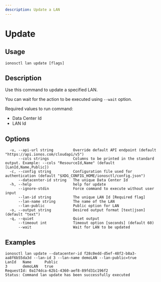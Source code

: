 ```yaml
---
description: Update a LAN
---
```


# Update

## Usage

```text
ionosctl lan update [flags]
```

## Description

Use this command to update a specified LAN.

You can wait for the action to be executed using `--wait` option.

Required values to run command:

* Data Center Id
* LAN Id

## Options

```text
  -u, --api-url string         Override default API endpoint (default "https://api.ionos.com/cloudapi/v5")
      --cols strings           Columns to be printed in the standard output. Example: --cols "ResourceId,Name" (default [LanId,Name,Public])
  -c, --config string          Configuration file used for authentication (default "$XDG_CONFIG_HOME/ionosctl/config.json")
      --datacenter-id string   The unique Data Center Id
  -h, --help                   help for update
      --ignore-stdin           Force command to execute without user input
      --lan-id string          The unique LAN Id [Required flag]
      --lan-name string        The name of the LAN
      --lan-public             Public option for LAN
  -o, --output string          Desired output format [text|json] (default "text")
  -q, --quiet                  Quiet output
      --timeout int            Timeout option [seconds] (default 60)
      --wait                   Wait for LAN to be updated
```

## Examples

```text
ionosctl lan update --datacenter-id f28c0edd-d5ef-48f2-b8a3-aa8f6b55da3d --lan-id 3 --lan-name demoLAN --lan-public=true
LanId   Name      Public
3       demoLAN   true
RequestId: 0a174dca-62b1-4360-aef8-89fd31c196f2
Status: Command lan update has been successfully executed
```

